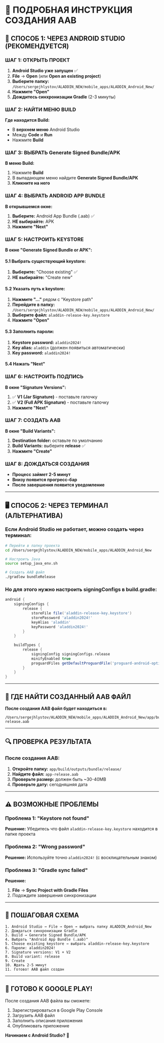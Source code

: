 # 📱 ПОДРОБНАЯ ИНСТРУКЦИЯ СОЗДАНИЯ AAB

## 🚀 СПОСОБ 1: ЧЕРЕЗ ANDROID STUDIO (РЕКОМЕНДУЕТСЯ)

### ШАГ 1: ОТКРЫТЬ ПРОЕКТ
1. **Android Studio уже запущен** ✅
2. **File** → **Open** (или **Open an existing project**)
3. **Выберите папку:** `/Users/sergejhlystov/ALADDIN_NEW/mobile_apps/ALADDIN_Android_New/`
4. **Нажмите "Open"**
5. **Дождитесь синхронизации Gradle** (2-3 минуты)

### ШАГ 2: НАЙТИ МЕНЮ BUILD
**Где находится Build:**
- В **верхнем меню** Android Studio
- Между **Code** и **Run**
- Нажмите **Build**

### ШАГ 3: ВЫБРАТЬ Generate Signed Bundle/APK
**В меню Build:**
1. Нажмите **Build**
2. В выпадающем меню найдите **Generate Signed Bundle/APK**
3. **Кликните на него**

### ШАГ 4: ВЫБРАТЬ ANDROID APP BUNDLE
**В открывшемся окне:**
1. **Выберите:** Android App Bundle (.aab) ✅
2. **НЕ выбирайте:** APK
3. **Нажмите "Next"**

### ШАГ 5: НАСТРОИТЬ KEYSTORE
**В окне "Generate Signed Bundle or APK":**

#### 5.1 Выбрать существующий keystore:
1. **Выберите:** "Choose existing" ✅
2. **НЕ выбирайте:** "Create new"

#### 5.2 Указать путь к keystore:
1. **Нажмите "..."** рядом с "Keystore path"
2. **Перейдите в папку:** `/Users/sergejhlystov/ALADDIN_NEW/mobile_apps/ALADDIN_Android_New/`
3. **Выберите файл:** `aladdin-release-key.keystore`
4. **Нажмите "Open"**

#### 5.3 Заполнить пароли:
1. **Keystore password:** `aladdin2024!`
2. **Key alias:** `aladdin` (должен появиться автоматически)
3. **Key password:** `aladdin2024!`

#### 5.4 Нажать "Next"

### ШАГ 6: НАСТРОИТЬ ПОДПИСЬ
**В окне "Signature Versions":**
1. ✅ **V1 (Jar Signature)** - поставьте галочку
2. ✅ **V2 (Full APK Signature)** - поставьте галочку
3. **Нажмите "Next"**

### ШАГ 7: СОЗДАТЬ AAB
**В окне "Build Variants":**
1. **Destination folder:** оставьте по умолчанию
2. **Build Variants:** выберите **release** ✅
3. **Нажмите "Create"**

### ШАГ 8: ДОЖДАТЬСЯ СОЗДАНИЯ
- **Процесс займет 2-5 минут**
- **Внизу появится прогресс-бар**
- **После завершения появится уведомление**

---

## 🖥️ СПОСОБ 2: ЧЕРЕЗ ТЕРМИНАЛ (АЛЬТЕРНАТИВА)

### Если Android Studio не работает, можно создать через терминал:

```bash
# Перейти в папку проекта
cd /Users/sergejhlystov/ALADDIN_NEW/mobile_apps/ALADDIN_Android_New

# Настроить Java
source setup_java_env.sh

# Создать AAB файл
./gradlew bundleRelease
```

### Но для этого нужно настроить signingConfigs в build.gradle:

```gradle
android {
    signingConfigs {
        release {
            storeFile file('aladdin-release-key.keystore')
            storePassword 'aladdin2024!'
            keyAlias 'aladdin'
            keyPassword 'aladdin2024!'
        }
    }
    
    buildTypes {
        release {
            signingConfig signingConfigs.release
            minifyEnabled true
            proguardFiles getDefaultProguardFile('proguard-android-optimize.txt'), 'proguard-rules.pro'
        }
    }
}
```

---

## 📁 ГДЕ НАЙТИ СОЗДАННЫЙ AAB ФАЙЛ

**После создания AAB файл будет находиться в:**
```
/Users/sergejhlystov/ALADDIN_NEW/mobile_apps/ALADDIN_Android_New/app/build/outputs/bundle/release/app-release.aab
```

---

## 🔍 ПРОВЕРКА РЕЗУЛЬТАТА

### После создания AAB:
1. **Откройте папку:** `app/build/outputs/bundle/release/`
2. **Найдите файл:** `app-release.aab`
3. **Проверьте размер:** должен быть ~30-40MB
4. **Проверьте дату:** сегодняшняя дата

---

## ⚠️ ВОЗМОЖНЫЕ ПРОБЛЕМЫ

### Проблема 1: "Keystore not found"
**Решение:** Убедитесь что файл `aladdin-release-key.keystore` находится в папке проекта

### Проблема 2: "Wrong password"
**Решение:** Используйте точно `aladdin2024!` (с восклицательным знаком)

### Проблема 3: "Gradle sync failed"
**Решение:** 
1. **File** → **Sync Project with Gradle Files**
2. Подождите завершения синхронизации

---

## 🎯 ПОШАГОВАЯ СХЕМА

```
1. Android Studio → File → Open → выбрать папку ALADDIN_Android_New
2. Дождаться синхронизации Gradle
3. Build → Generate Signed Bundle/APK
4. Выбрать "Android App Bundle (.aab)"
5. Choose existing keystore → выбрать aladdin-release-key.keystore
6. Пароли: aladdin2024!
7. Signature versions: V1 + V2
8. Build variant: release
9. Create
10. Ждать 2-5 минут
11. Готово! AAB файл создан
```

---

## 🚀 ГОТОВО К GOOGLE PLAY!

После создания AAB файла вы сможете:
1. Зарегистрироваться в Google Play Console
2. Загрузить AAB файл
3. Заполнить описания приложения
4. Опубликовать приложение

**Начинаем с Android Studio?** 📱
